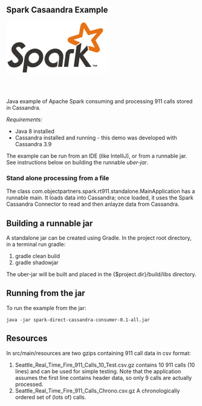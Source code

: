 ## Spark Casaandra Example
![Alt text](images/spark-logo-trademark.png)


<br/>
</br>
<p>
Java example of Apache Spark consuming and processing 911 calls stored in Cassandra. 
</p>

<i>Requirements:</i>
* Java 8 installed
* Cassandra installed and running - this demo was developed with Cassandra 3.9


The example can be run from an IDE (like IntelliJ), or from a runnable jar. See instructions below on building the runnable <i>uber-jar</i>.

### Stand alone processing from a file
The class com.objectpartners.spark.rt911.standalone.MainApplication has a runnable main. It loads data into Cassandra;
once loaded, it uses the Spark Cassandra Connector to read and then anlayze data from Cassandra.

## Building a runnable jar
A standalone jar can be created using Gradle. In the project root directory, in a terminal run gradle:

1. gradle clean build
2. gradle shadowjar

The uber-jar will be built and placed in the {$project.dir}/build/libs directory.

## Running from the jar
To run the example from the jar:
<pre><code>java -jar spark-direct-cassandra-consumer-0.1-all.jar</code></pre>


## Resources
In src/main/resources are two gzips containing 911 call data in csv format:

1. Seattle_Real_Time_Fire_911_Calls_10_Test.csv.gz contains 10 911 calls (10 lines) and can be used for simple testing.
    Note that the application assumes the first line contains header data, so only 9 calls are actually processed.
2. Seattle_Real_Time_Fire_911_Calls_Chrono.csv.gz 
    A chronologically ordered set of (lots of) calls.
    










 

